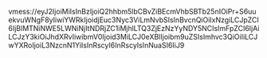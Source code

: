 
vmess://eyJ2IjoiMiIsInBzIjoiQ2hhbm5lbCBvZiBEcmVhbSBTb25nIOiPr+S6uuekvuWNgF8yIiwiYWRkIjoidjEuc3Nyc3ViLmNvbSIsInBvcnQiOiIxNzgiLCJpZCI6IjBlMTNiNWE5LWNiNjItNDRjZC1iMjhlLTQ3ZjEzNzYyNDY5NCIsImFpZCI6IjAiLCJzY3kiOiJhdXRvIiwibmV0Ijoid3MiLCJ0eXBlIjoibm9uZSIsImhvc3QiOiIiLCJwYXRoIjoiL3NzcnN1YiIsInRscyI6InRscyIsInNuaSI6IiJ9

